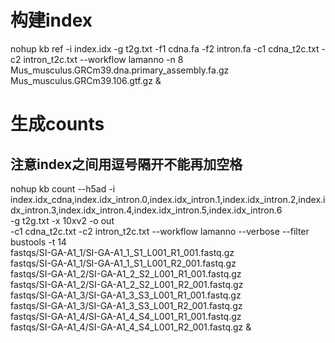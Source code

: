 # 构建index
nohup kb ref -i index.idx -g t2g.txt -f1 cdna.fa -f2 intron.fa -c1 cdna_t2c.txt -c2 intron_t2c.txt --workflow lamanno -n 8 \
Mus_musculus.GRCm39.dna.primary_assembly.fa.gz \
Mus_musculus.GRCm39.106.gtf.gz &

# 生成counts
## 注意index之间用逗号隔开不能再加空格
nohup kb count --h5ad -i index.idx_cdna,index.idx_intron.0,index.idx_intron.1,index.idx_intron.2,index.idx_intron.3,index.idx_intron.4,index.idx_intron.5,index.idx_intron.6 \
-g t2g.txt -x 10xv2 -o out \
-c1 cdna_t2c.txt -c2 intron_t2c.txt --workflow lamanno --verbose --filter bustools -t 14  \
fastqs/SI-GA-A1_1/SI-GA-A1_1_S1_L001_R1_001.fastq.gz \
fastqs/SI-GA-A1_1/SI-GA-A1_1_S1_L001_R2_001.fastq.gz \
fastqs/SI-GA-A1_2/SI-GA-A1_2_S2_L001_R1_001.fastq.gz \
fastqs/SI-GA-A1_2/SI-GA-A1_2_S2_L001_R2_001.fastq.gz \
fastqs/SI-GA-A1_3/SI-GA-A1_3_S3_L001_R1_001.fastq.gz \
fastqs/SI-GA-A1_3/SI-GA-A1_3_S3_L001_R2_001.fastq.gz \
fastqs/SI-GA-A1_4/SI-GA-A1_4_S4_L001_R1_001.fastq.gz \
fastqs/SI-GA-A1_4/SI-GA-A1_4_S4_L001_R2_001.fastq.gz &
